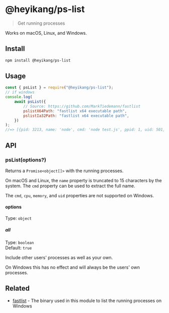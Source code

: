 # @heyikang/ps-list

> Get running processes

Works on macOS, Linux, and Windows.

## Install

```sh
npm install @heyikang/ps-list
```

## Usage

```js
const { psList } = require("@heyikang/ps-list");
// if windows
console.log(
	await psList({
		// Source: https://github.com/MarkTiedemann/fastlist
		pslistX64Path: "fastlist x64 executable path",
		pslistIa32Path: "fastlist x64 executable path",
	})
);
//=> [{pid: 3213, name: 'node', cmd: 'node test.js', ppid: 1, uid: 501, cpu: 0.1, memory: 1.5}, …]
```

## API

### psList(options?)

Returns a `Promise<object[]>` with the running processes.

On macOS and Linux, the `name` property is truncated to 15 characters by the system. The `cmd` property can be used to extract the full name.

The `cmd`, `cpu`, `memory`, and `uid` properties are not supported on Windows.

#### options

Type: `object`

##### all

Type: `boolean`\
Default: `true`

Include other users' processes as well as your own.

On Windows this has no effect and will always be the users' own processes.

## Related

- [fastlist](https://github.com/MarkTiedemann/fastlist) - The binary used in this module to list the running processes on Windows
